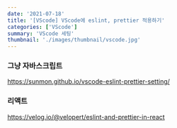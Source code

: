 ```yaml
---
date: '2021-07-18'
title: '[VScode] VScode에 eslint, prettier 적용하기'
categories: ['VScode']
summary: 'VScode 세팅'
thumbnail: './images/thumbnail/vscode.jpg'
---
```


### 그냥 자바스크립트

<https://sunmon.github.io/vscode-eslint-prettier-setting/>

### 리액트

<https://velog.io/@velopert/eslint-and-prettier-in-react>
